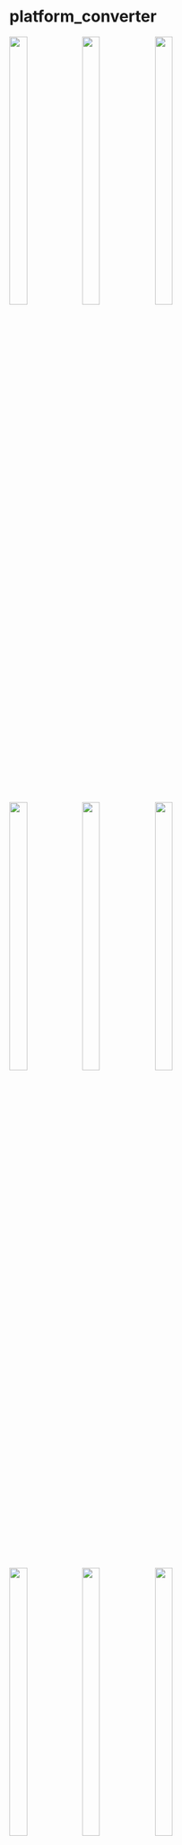 # platform_converter

<div> 
    <img src = "https://github.com/user-attachments/assets/3eb70f84-b0c5-4096-aa34-8329970b1c02"  height=35% width=25%  />



   <img src = "https://github.com/user-attachments/assets/20511a1d-0b7f-498a-a11e-07514c91cbcb"  height=35% width=25%  />
   
   <img src = "https://github.com/user-attachments/assets/79c33ccd-421c-4f45-8ffb-6e2ca4b51097"  height=35% width=25%  />
  
   <img src = "https://github.com/user-attachments/assets/4935e1f4-74c4-45d9-8887-2836c4fcc0cb"  height=35% width=25%  />
  
   <img src = "https://github.com/user-attachments/assets/f0c3032d-e189-43dd-acd0-c21300849625"  height=35% width=25%  />
   
   <img src = "https://github.com/user-attachments/assets/7855d39d-2b9f-469d-8f2c-ca08d9b5f6f9"  height=35% width=25%  />

   <img src = "https://github.com/user-attachments/assets/a8b42577-cb15-474d-b4f7-241bc0c168e8"  height=35% width=25%  /> 


<img src = "https://github.com/user-attachments/assets/90c6b57d-b914-4178-92f0-9023d356e910"  height=35% width=25%  />
  
   <img src = "https://github.com/user-attachments/assets/55faa4b6-70f9-4a99-ae0c-568b9ab043dd"  height=35% width=25%  />

   <img src = "https://github.com/user-attachments/assets/901b108f-8be0-4e62-913b-72375a1d30f8"  height=35% width=25%  />
   
   <img src = "https://github.com/user-attachments/assets/cf7cc84d-399b-4116-a3f8-eaed86212556"  height=35% width=25%  />

   <img src = "https://github.com/user-attachments/assets/afb5c765-d11b-4769-95e2-577104c0cf9a"  height=35% width=25%  /> 






<div align = "center">
<video src= "https://github.com/user-attachments/assets/f7f3328d-40e6-43f0-8cd4-1b6621dd4818" width=35%
height=22% >
</div>


  <div align = "center">
<video src= "https://github.com/user-attachments/assets/0c189c2f-fe3e-4be6-972b-f61e97c901da" width=35%
height=22% >
</div>

</div>





https://drive.google.com/file/d/1S7TGk_6hwjQ8HIOs0DRGlPwoW0J8CYZZ/view?usp=drivesdk



https://drive.google.com/file/d/1S8M-QwYYYcDagtdC6zeB4jlFx-RRib9-/view?usp=drivesdk

